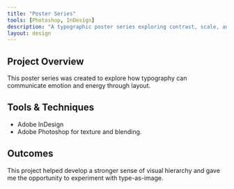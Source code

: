 ```yaml
---
title: "Poster Series"
tools: [Photoshop, InDesign]
description: "A typographic poster series exploring contrast, scale, and rhythm."
layout: design
---
```


## Project Overview

This poster series was created to explore how typography can communicate emotion and energy through layout.

## Tools & Techniques

- Adobe InDesign
- Adobe Photoshop for texture and blending.

## Outcomes

This project helped develop a stronger sense of visual hierarchy and gave me the opportunity to experiment with type-as-image.